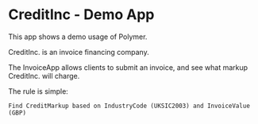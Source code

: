 # CreditInc - Demo App

This app shows a demo usage of Polymer.

CreditInc. is an invoice financing company.

The InvoiceApp allows clients to submit an invoice, and see
what markup CreditInc. will charge.

The rule is simple:

```
Find CreditMarkup based on IndustryCode (UKSIC2003) and InvoiceValue (GBP)
```

 
